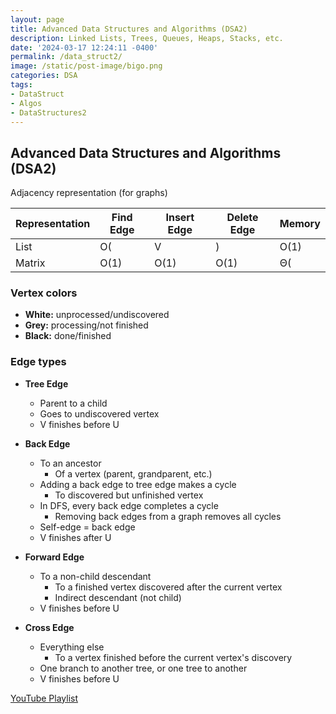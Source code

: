 ```yaml
---
layout: page
title: Advanced Data Structures and Algorithms (DSA2)
description: Linked Lists, Trees, Queues, Heaps, Stacks, etc. 
date: '2024-03-17 12:24:11 -0400'
permalink: /data_struct2/
image: /static/post-image/bigo.png
categories: DSA
tags:
- DataStruct
- Algos
- DataStructures2
---
```


## Advanced Data Structures and Algorithms (DSA2)

Adjacency representation (for graphs)

| Representation | Find Edge | Insert Edge | Delete Edge | Memory         |
|----------------|-----------|-------------|-------------|----------------|
| List           | O(|V|)    | O(1)        | O(|V|)      | Θ(|V|+|E|)    |
| Matrix         | O(1)      | O(1)        | O(1)        | Θ(|V|^2)      |

### Vertex colors

- **White:** unprocessed/undiscovered
- **Grey:** processing/not finished
- **Black:** done/finished

### Edge types

- **Tree Edge**
  - Parent to a child
  - Goes to undiscovered vertex
  - V finishes before U

- **Back Edge**
  - To an ancestor
    - Of a vertex (parent, grandparent, etc.)
  - Adding a back edge to tree edge makes a cycle
    - To discovered but unfinished vertex
  - In DFS, every back edge completes a cycle
    - Removing back edges from a graph removes all cycles
  - Self-edge = back edge
  - V finishes after U

- **Forward Edge**
  - To a non-child descendant
    - To a finished vertex discovered after the current vertex
    - Indirect descendant (not child)
  - V finishes before U

- **Cross Edge**
  - Everything else
    - To a vertex finished before the current vertex's discovery
  - One branch to another tree, or one tree to another
  - V finishes before U


[YouTube Playlist](https://www.youtube.com/playlist?list=PL9DdgseuDZgI4iVxPbjXJy4bMG-8DILVq)